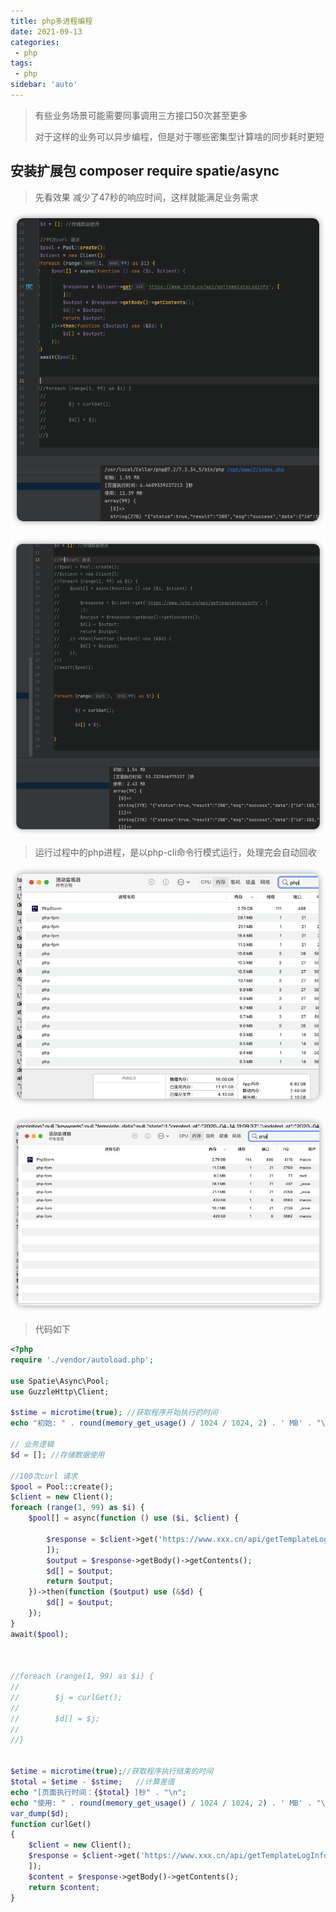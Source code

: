 ```yaml
---
title: php多进程编程
date: 2021-09-13
categories:
 - php
tags:
 - php
sidebar: 'auto'
---
```

> 有些业务场景可能需要同事调用三方接口50次甚至更多
>
> 对于这样的业务可以异步编程，但是对于哪些密集型计算啥的同步耗时更短

## 安装扩展包 composer require spatie/async
> 先看效果 减少了47秒的响应时间，这样就能满足业务需求

![img.png](/php-async/99次并发调用.png)

![img.png](/php-async/99次循环调用.png)

> 运行过程中的php进程，是以php-cli命令行模式运行，处理完会自动回收

![img.png](/php-async/进程.png)

![img.png](/php-async/运行完的进程.png)

> 代码如下

```php
<?php
require './vendor/autoload.php';

use Spatie\Async\Pool;
use GuzzleHttp\Client;

$stime = microtime(true); //获取程序开始执行的时间
echo "初始: " . round(memory_get_usage() / 1024 / 1024, 2) . ' MB' . "\n";

// 业务逻辑
$d = []; //存储数据使用

//100次curl 请求
$pool = Pool::create();
$client = new Client();
foreach (range(1, 99) as $i) {
    $pool[] = async(function () use ($i, $client) {

        $response = $client->get('https://www.xxx.cn/api/getTemplateLogInfo', [
        ]);
        $output = $response->getBody()->getContents();
        $d[] = $output;
        return $output;
    })->then(function ($output) use (&$d) {
        $d[] = $output;
    });
}
await($pool);



//foreach (range(1, 99) as $i) {
//
//        $j = curlGet();
//
//        $d[] = $j;
//
//}


$etime = microtime(true);//获取程序执行结束的时间
$total = $etime - $stime;   //计算差值
echo "[页面执行时间：{$total} ]秒" . "\n";
echo "使用: " . round(memory_get_usage() / 1024 / 1024, 2) . ' MB' . "\n";// 获取运行时间 和 占用内存
var_dump($d);
function curlGet()
{
    $client = new Client();
    $response = $client->get('https://www.xxx.cn/api/getTemplateLogInfo', [
    ]);
    $content = $response->getBody()->getContents();
    return $content;
}

```
